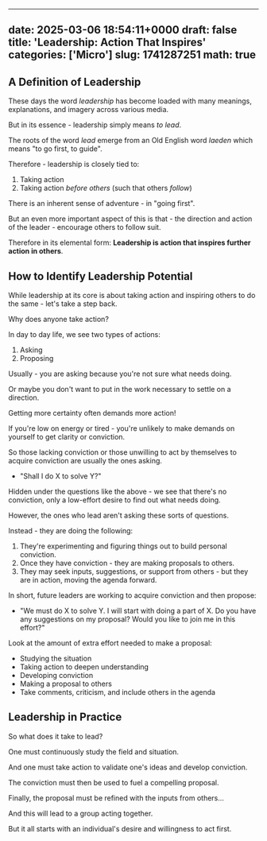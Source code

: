 
---
date: 2025-03-06 18:54:11+0000
draft: false
title: 'Leadership: Action That Inspires'
categories: ['Micro']
slug: 1741287251
math: true
---

## A Definition of Leadership

These days the word *leadership* has become loaded with
many meanings, explanations, and imagery across various
media.

But in its essence - leadership simply means *to lead*.

The roots of the word *lead* emerge from an Old English word *laeden*
which means "to go first, to guide".

Therefore - leadership is closely tied to:

1. Taking action
2. Taking action *before others* (such that others *follow*)

There is an inherent sense of adventure - in "going first".

But an even more important aspect of this is that - the direction
and action of the leader - encourage others to follow suit.

Therefore in its elemental form: **Leadership is action that inspires
further action in others**.

## How to Identify Leadership Potential

While leadership at its core is about taking action and inspiring
others to do the same - let's take a step back.

Why does anyone take action?

In day to day life, we see two types of actions:

1. Asking
2. Proposing

Usually - you are asking because you're not sure what needs doing.

Or maybe you don't want to put in the work necessary to settle on
a direction.

Getting more certainty often demands more action!

If you're low on energy or tired - you're unlikely to make demands on
yourself
to get clarity or conviction.

So those lacking conviction or those unwilling to act by themselves to
acquire conviction are usually the ones asking.

- "Shall I do X to solve Y?"

Hidden under the questions like the above - we see that there's no
conviction,
only a low-effort desire to find out what needs doing.

However, the ones who lead aren't asking these sorts of questions.

Instead - they are doing the following:

1. They're experimenting and figuring things out to build personal
conviction.
2. Once they have conviction - they are making proposals to others.
3. They may seek inputs, suggestions, or support from others - but they are
   in action, moving the agenda forward.

In short, future leaders are working to acquire conviction and then propose:

- "We must do X to solve Y. I will start with doing a part of X. Do you have
   any suggestions on my proposal? Would you like to join me in this effort?"

Look at the amount of extra effort needed to make a proposal:

- Studying the situation
- Taking action to deepen understanding
- Developing conviction
- Making a proposal to others
- Take comments, criticism, and include others in the agenda

## Leadership in Practice

So what does it take to lead?

One must continuously study the field and situation.

And one must take action to validate one's ideas and develop conviction.

The conviction must then be used to fuel a compelling proposal.

Finally, the proposal must be refined with the inputs from others...

And this will lead to a group acting together.

But it all starts with an individual's desire and willingness to act first.
